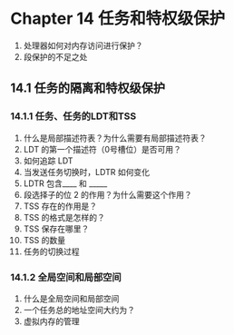 # Chapter 14 任务和特权级保护

1. 处理器如何对内存访问进行保护？
2. 段保护的不足之处

## 14.1 任务的隔离和特权级保护
### 14.1.1 任务、任务的LDT和TSS
1. 什么是局部描述符表？为什么需要有局部描述符表？
2. LDT 的第一个描述符（0号槽位）是否可用？
3. 如何追踪 LDT
4. 当发送任务切换时，LDTR 如何变化
5. LDTR 包含____ 和 _____
6. 段选择子的位 2 的作用？为什么需要这个作用？
7. TSS 存在的作用是？
8. TSS 的格式是怎样的？
9. TSS 保存在哪里？
10. TSS 的数量
11. 任务的切换过程

### 14.1.2 全局空间和局部空间
1. 什么是全局空间和局部空间
2. 一个任务总的地址空间大约为？
3. 虚拟内存的管理


